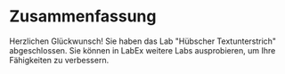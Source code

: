 # Zusammenfassung

Herzlichen Glückwunsch! Sie haben das Lab "Hübscher Textunterstrich" abgeschlossen. Sie können in LabEx weitere Labs ausprobieren, um Ihre Fähigkeiten zu verbessern.
